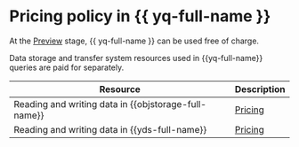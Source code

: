 # Pricing policy in {{ yq-full-name }}

At the [Preview](../overview/concepts/launch-stages.md) stage, {{ yq-full-name }} can be used free of charge.

Data storage and transfer system resources used in {{yq-full-name}} queries are paid for separately.

| Resource | Description |
|---|---|
| Reading and writing data in {{objstorage-full-name}} | [Pricing](../storage/pricing.md) |
| Reading and writing data in {{yds-full-name}} | [Pricing](../data-streams/pricing.md) |

